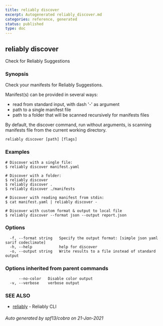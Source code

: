 ```yaml
---
title: reliably discover
excerpt: Autogenerated reliably_discover.md
categories: reference, generated
status: published
type: doc
---
```

## reliably discover

Check for Reliably Suggestions

### Synopsis

Check your manifests for Reliably Suggestions.

Manifest(s) can be provided in several ways:
- read from standard input, with dash '-' as argument
- path to a single manifest file
- path to a folder that will be scanned recursively for manifests files

By default, the discover command, run without arguments, is scanning
manifests file from the current working directory.

```
reliably discover [path] [flags]
```

### Examples

```
# Discover with a single file:
$ reliably discover manifest.yaml

# Discover with a folder:
$ reliably discover
$ reliably discover .
$ reliably discover ./manifests

# Discover with reading manifest from stdin:
$ cat manifest.yaml | reliably discover -

# Discover with custom format & output to local file
$ reliably discover --format json --output report.json
```

### Options

```
  -f, --format string   Specify the output format: [simple json yaml sarif codeclimate]
  -h, --help            help for discover
  -o, --output string   Write results to a file instead of standard output
```

### Options inherited from parent commands

```
      --no-color   Disable color output
  -v, --verbose    verbose output
```

### SEE ALSO

* [reliably](/docs/reference/cli/reliably/)	 - Reliably CLI

###### Auto generated by spf13/cobra on 21-Jan-2021
